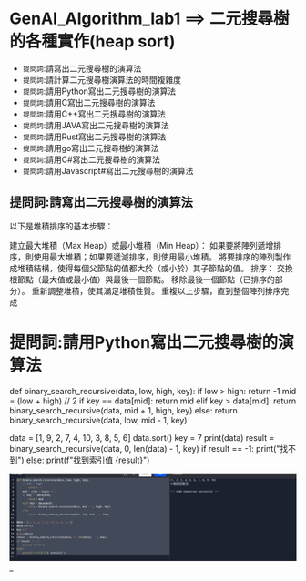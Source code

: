 # GenAI_Algorithm_lab1 ==> 二元搜尋樹的各種實作(heap sort)
- `提問詞`:請寫出二元搜尋樹的演算法
- `提問詞`:請計算二元搜尋樹演算法的時間複雜度
- `提問詞`:請用Python寫出二元搜尋樹的演算法
- `提問詞`:請用C寫出二元搜尋樹的演算法
- `提問詞`:請用C++寫出二元搜尋樹的演算法
- `提問詞`:請用JAVA寫出二元搜尋樹的演算法
- `提問詞`:請用Rust寫出二元搜尋樹的演算法
- `提問詞`:請用go寫出二元搜尋樹的演算法
- `提問詞`:請用C#寫出二元搜尋樹的演算法
- `提問詞`:請用Javascript#寫出二元搜尋樹的演算法

## 提問詞:請寫出二元搜尋樹的演算法
以下是堆積排序的基本步驟：

建立最大堆積（Max Heap）或最小堆積（Min Heap）：
如果要將陣列遞增排序，則使用最大堆積；如果要遞減排序，則使用最小堆積。
將要排序的陣列製作成堆積結構，使得每個父節點的值都大於（或小於）其子節點的值。
排序：
交換根節點（最大值或最小值）與最後一個節點。
移除最後一個節點（已排序的部分）。
重新調整堆積，使其滿足堆積性質。
重複以上步驟，直到整個陣列排序完成

# 提問詞:請用Python寫出二元搜尋樹的演算法

def binary_search_recursive(data, low, high, key):
    if low > high:
        return -1
    mid = (low + high) // 2
    if key == data[mid]:
        return mid
    elif key > data[mid]:
        return binary_search_recursive(data, mid + 1, high, key)
    else:
        return binary_search_recursive(data, low, mid - 1, key)

data = [1, 9, 2, 7, 4, 10, 3, 8, 5, 6]
data.sort()
key = 7
print(data)
result = binary_search_recursive(data, 0, len(data) - 1, key)
if result == -1:
    print("找不到")
else:
    print(f"找到索引值 {result}")


![lad_1.md](labs_1_1.png)_

 
